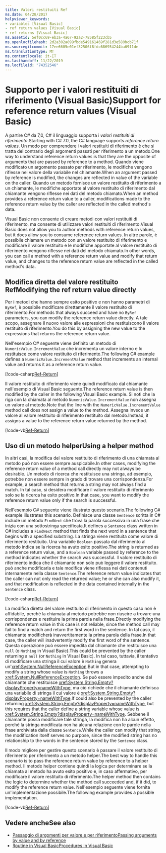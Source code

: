```yaml
---
title: Valori restituiti Ref
ms.date: 04/28/2017
helpviewer_keywords:
- variables [Visual Basic]
- ref return values [Visual Basic]
- ref returns [Visual Basic]
ms.assetid: 5ef0cc69-eb3a-4a67-92a2-78585f223cb5
ms.openlocfilehash: 2d2a302a899fbde549161469f281d3e580bcb71f
ms.sourcegitcommit: 17ee6605e01ef32506f8fdc686954244ba6911de
ms.translationtype: MT
ms.contentlocale: it-IT
ms.lasthandoff: 11/22/2019
ms.locfileid: "74352546"
---
```

# <a name="support-for-reference-return-values-visual-basic"></a><span data-ttu-id="ae79a-102">Supporto per i valori restituiti di riferimento (Visual Basic)</span><span class="sxs-lookup"><span data-stu-id="ae79a-102">Support for reference return values (Visual Basic)</span></span>

<span data-ttu-id="ae79a-103">A partire C# da 7,0, C# il linguaggio supporta i *valori restituiti di riferimento*.</span><span class="sxs-lookup"><span data-stu-id="ae79a-103">Starting with C# 7.0, the C# language supports *reference return values*.</span></span> <span data-ttu-id="ae79a-104">Un modo per comprendere i valori restituiti di riferimento è che si tratta del contrario degli argomenti passati per riferimento a un metodo.</span><span class="sxs-lookup"><span data-stu-id="ae79a-104">One way to understand reference return values is that they are the opposite of arguments that are passed by reference to a method.</span></span> <span data-ttu-id="ae79a-105">Quando viene modificato un argomento passato per riferimento, le modifiche vengono riflesse nel valore della variabile nel chiamante.</span><span class="sxs-lookup"><span data-stu-id="ae79a-105">When an argument passed by reference is modified, the changes are reflected in value of the variable on the caller.</span></span> <span data-ttu-id="ae79a-106">Quando un metodo fornisce un valore restituito di riferimento a un chiamante, le modifiche apportate al valore restituito di riferimento dal chiamante vengono riflesse nei dati del metodo chiamato.</span><span class="sxs-lookup"><span data-stu-id="ae79a-106">When an method provides a reference return value to a caller, modifications made to the reference return value by the caller are reflected in the called method's data.</span></span>

<span data-ttu-id="ae79a-107">Visual Basic non consente di creare metodi con valori restituiti di riferimento, ma consente di utilizzare valori restituiti di riferimento.</span><span class="sxs-lookup"><span data-stu-id="ae79a-107">Visual Basic does not allow you to author methods with reference return values, but it does allow you to consume reference return values.</span></span> <span data-ttu-id="ae79a-108">In altre parole, è possibile chiamare un metodo con un valore restituito di riferimento e modificare il valore restituito e le modifiche apportate al valore restituito di riferimento vengono riflesse nei dati del metodo chiamato.</span><span class="sxs-lookup"><span data-stu-id="ae79a-108">In other words, you can call a method with a reference return value and modify that return value, and changes to the reference return value are reflected in the called method's data.</span></span>

## <a name="modifying-the-ref-return-value-directly"></a><span data-ttu-id="ae79a-109">Modifica diretta del valore restituito Ref</span><span class="sxs-lookup"><span data-stu-id="ae79a-109">Modifying the ref return value directly</span></span>

<span data-ttu-id="ae79a-110">Per i metodi che hanno sempre esito positivo e non hanno parametri di `ByRef`, è possibile modificare direttamente il valore restituito di riferimento.</span><span class="sxs-lookup"><span data-stu-id="ae79a-110">For methods that always succeed and have no `ByRef` parameters, you can modify the reference return value directly.</span></span> <span data-ttu-id="ae79a-111">A tale scopo, assegnare il nuovo valore alle espressioni che restituiscono il valore restituito di riferimento.</span><span class="sxs-lookup"><span data-stu-id="ae79a-111">You do this by assigning the new value to the expressions that returns the reference return value.</span></span>

<span data-ttu-id="ae79a-112">Nell'esempio C# seguente viene definito un metodo di `NumericValue.IncrementValue` che incrementa un valore interno e lo restituisce come valore restituito di riferimento.</span><span class="sxs-lookup"><span data-stu-id="ae79a-112">The following C# example defines a `NumericValue.IncrementValue` method that increments an internal value and returns it as a reference return value.</span></span>

[!code-csharp[Ref-Return](../../../../../samples/snippets/visualbasic/programming-guide/language-features/procedures/ref-returns1.cs)]

<span data-ttu-id="ae79a-113">Il valore restituito di riferimento viene quindi modificato dal chiamante nell'esempio di Visual Basic seguente.</span><span class="sxs-lookup"><span data-stu-id="ae79a-113">The reference return value is then modified by the caller in the following Visual Basic example.</span></span> <span data-ttu-id="ae79a-114">Si noti che la riga con la chiamata al metodo `NumericValue.IncrementValue` non assegna un valore al metodo.</span><span class="sxs-lookup"><span data-stu-id="ae79a-114">Note that the line with the `NumericValue.IncrementValue` method call does not assign a value to the method.</span></span> <span data-ttu-id="ae79a-115">Assegna invece un valore al valore restituito di riferimento restituito dal metodo.</span><span class="sxs-lookup"><span data-stu-id="ae79a-115">Instead, it assigns a value to the reference return value returned by the method.</span></span>

[!code-vb[Ref-Return](../../../../../samples/snippets/visualbasic/programming-guide/language-features/procedures/use-ref-returns1.vb)]

## <a name="using-a-helper-method"></a><span data-ttu-id="ae79a-116">Uso di un metodo helper</span><span class="sxs-lookup"><span data-stu-id="ae79a-116">Using a helper method</span></span>

<span data-ttu-id="ae79a-117">In altri casi, la modifica del valore restituito di riferimento di una chiamata al metodo può non essere sempre auspicabile.</span><span class="sxs-lookup"><span data-stu-id="ae79a-117">In other cases, modifying the reference return value of a method call directly may not always be desirable.</span></span> <span data-ttu-id="ae79a-118">Un metodo di ricerca che restituisce una stringa, ad esempio, potrebbe non essere sempre in grado di trovare una corrispondenza.</span><span class="sxs-lookup"><span data-stu-id="ae79a-118">For example, a search method that returns a string may not always find a match.</span></span> <span data-ttu-id="ae79a-119">In tal caso, si desidera modificare il valore restituito di riferimento solo se la ricerca ha esito positivo.</span><span class="sxs-lookup"><span data-stu-id="ae79a-119">In that case, you want to modify the reference return value only if the search is successful.</span></span>

<span data-ttu-id="ae79a-120">Nell'esempio C# seguente viene illustrato questo scenario.</span><span class="sxs-lookup"><span data-stu-id="ae79a-120">The following C# example illustrates this scenario.</span></span> <span data-ttu-id="ae79a-121">Definisce una classe `Sentence` scritta in C# include un metodo `FindNext` che trova la parola successiva in una frase che inizia con una sottostringa specificata.</span><span class="sxs-lookup"><span data-stu-id="ae79a-121">It defines a `Sentence` class written in C# includes a `FindNext` method that finds the next word in a sentence that begins with a specified substring.</span></span> <span data-ttu-id="ae79a-122">La stringa viene restituita come valore di riferimento restituito. Una variabile `Boolean` passata dal riferimento al metodo indica se la ricerca ha avuto esito positivo.</span><span class="sxs-lookup"><span data-stu-id="ae79a-122">The string is returned as a reference return value, and a `Boolean` variable passed by reference to the method indicates whether the search was successful.</span></span> <span data-ttu-id="ae79a-123">Il valore restituito di riferimento indica che il chiamante non solo può leggere il valore restituito. può anche modificarla e tale modifica viene riflessa nei dati contenuti internamente nella classe `Sentence`.</span><span class="sxs-lookup"><span data-stu-id="ae79a-123">The reference return value indicates that the caller can not only read the returned value; he or she can also modify it, and that modification is reflected in the data contained internally in the `Sentence` class.</span></span>

[!code-csharp[Ref-Return](../../../../../samples/snippets/visualbasic/getting-started/ref-returns.cs)]

<span data-ttu-id="ae79a-124">La modifica diretta del valore restituito di riferimento in questo caso non è affidabile, perché la chiamata al metodo potrebbe non riuscire a trovare una corrispondenza e restituire la prima parola nella frase.</span><span class="sxs-lookup"><span data-stu-id="ae79a-124">Directly modifying the reference return value in this case is not reliable, since the method call may fail to find a match and return the first word in the sentence.</span></span> <span data-ttu-id="ae79a-125">In tal caso, il chiamante modificherà inavvertitamente la prima parola della frase.</span><span class="sxs-lookup"><span data-stu-id="ae79a-125">In that case, the caller will inadvertently modify the first word of the sentence.</span></span> <span data-ttu-id="ae79a-126">Questa operazione può essere impedita dal chiamante che restituisce una `null` (o `Nothing` in Visual Basic).</span><span class="sxs-lookup"><span data-stu-id="ae79a-126">This could be prevented by the caller returning a `null` (or `Nothing` in Visual Basic).</span></span> <span data-ttu-id="ae79a-127">In tal caso, tuttavia, il tentativo di modificare una stringa il cui valore è `Nothing` genera un'<xref:System.NullReferenceException>.</span><span class="sxs-lookup"><span data-stu-id="ae79a-127">But in that case, attempting to modify a string whose value is `Nothing` throws a <xref:System.NullReferenceException>.</span></span> <span data-ttu-id="ae79a-128">Se può essere impedito anche dal chiamante che restituisce <xref:System.String.Empty?displayProperty=nameWithType>, ma ciò richiede che il chiamante definisca una variabile di stringa il cui valore è <xref:System.String.Empty?displayProperty=nameWithType>.</span><span class="sxs-lookup"><span data-stu-id="ae79a-128">If could also be prevented by the caller returning <xref:System.String.Empty?displayProperty=nameWithType>, but this requires that the caller define a string variable whose value is <xref:System.String.Empty?displayProperty=nameWithType>.</span></span> <span data-ttu-id="ae79a-129">Sebbene il chiamante possa modificare tale stringa, la modifica non ha alcun effetto, perché la stringa modificata non ha alcuna relazione con le parole nella frase archiviata dalla classe `Sentence`.</span><span class="sxs-lookup"><span data-stu-id="ae79a-129">While the caller can modify that string, the modification itself serves no purpose, since the modified string has no relationship to the words in the sentence stored by the `Sentence` class.</span></span>

<span data-ttu-id="ae79a-130">Il modo migliore per gestire questo scenario è passare il valore restituito di riferimento per riferimento a un metodo helper.</span><span class="sxs-lookup"><span data-stu-id="ae79a-130">The best way to handle this scenario is to pass the reference return value by reference to a helper method.</span></span> <span data-ttu-id="ae79a-131">Il metodo helper contiene quindi la logica per determinare se la chiamata al metodo ha avuto esito positivo e, in caso affermativo, per modificare il valore restituito di riferimento.</span><span class="sxs-lookup"><span data-stu-id="ae79a-131">The helper method then contains the logic to determine whether the method call succeeded and, if it did, to modify the reference return value.</span></span> <span data-ttu-id="ae79a-132">Nell'esempio seguente viene fornita un'implementazione possibile.</span><span class="sxs-lookup"><span data-stu-id="ae79a-132">The following example provides a possible implementation.</span></span>

[!code-vb[Ref-Return](../../../../../samples/snippets/visualbasic/getting-started/ref-return-helper.vb#1)]

## <a name="see-also"></a><span data-ttu-id="ae79a-133">Vedere anche</span><span class="sxs-lookup"><span data-stu-id="ae79a-133">See also</span></span>

- [<span data-ttu-id="ae79a-134">Passaggio di argomenti per valore e per riferimento</span><span class="sxs-lookup"><span data-stu-id="ae79a-134">Passing arguments by value and by reference</span></span>](passing-arguments-by-value-and-by-reference.md)
- [<span data-ttu-id="ae79a-135">Routine in Visual Basic</span><span class="sxs-lookup"><span data-stu-id="ae79a-135">Procedures in Visual Basic</span></span>](index.md)
